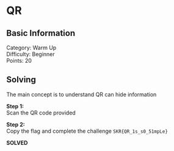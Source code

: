 # QR

## Basic Information
Category: Warm Up    
Difficulty: Beginner  
Points: 20  

## Solving
The main concept is to understand QR can hide information  
  
**Step 1:**  
Scan the QR code provided 

**Step 2:**  
Copy the flag and complete the challenge
```SKR{QR_1s_s0_51mpLe}```  

**SOLVED**
